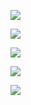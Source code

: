 ![](images/0001.png)

![](images/0002.png)

![](images/0003.png)

![](images/0004.png)

![](images/0005.png)


